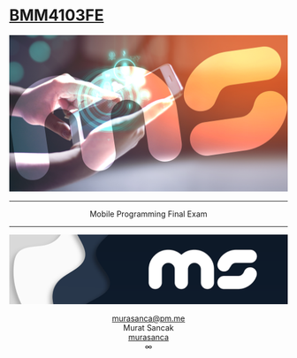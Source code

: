 # <a href="https://www.youtube.com/playlist?list=PLQFPOffxPDhgDsu4la6IwfCl-J2K0BMNM" target="_blank">BMM4103FE</a>
<img alt="Mobile Programming Final Exam" src="https://github.com/murasanca/Database/blob/main/MS/msA1920x1080.png">
<hr>
<p align="center">Mobile Programming Final Exam</p>
<hr>
<img alt="Murat Sancak" src="https://raw.githubusercontent.com/murasanca/Database/main/MS/msW1024x256.png">
<p align="center">
	<a href="mailto:murasanca@pm.me" target="_blank">murasanca@pm.me</a>
	<br>
	Murat Sancak
	<br>
	<a href="https://www.murasanca.com" target="_blank">murasanca</a>
	<br>
	∞
</p>
